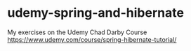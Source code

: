 # udemy-spring-and-hibernate
My exercises on the Udemy Chad Darby Course https://www.udemy.com/course/spring-hibernate-tutorial/
